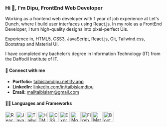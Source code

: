 ### Hi 👋, I'm Dipu, FrontEnd Web Developer

Working as a frontend web developer with 1 year of job experience at Let's Dunch, where I build user interfaces using React.js. In my role as a FrontEnd Developer, I turn high-quality designs into pixel-perfect UIs.

Experience in, HTML5, CSS3, JavaScript, React.js, Git, Tailwind.css, Bootstrap and Material UI.

I have completed my bachelor’s degree in Information Technology (IT) from the Daffodil Institute of IT.


#### 🤝 Connect with me
- **Portfolio:** <a href="https://taibislamdipu.netlify.app/" target="_blank" title="Portfolio">taibislamdipu.netlify.app</a>
- **LinkedIn:** <a href="https://www.linkedin.com/in/taibislamdipu/" target="_blank" title="LinkedIn">linkedin.com/in/taibislamdipu</a>
- **Email:** mailtaibislam@gmail.com


<!-- icons collected from icons8.com -->
#### 👨‍💻 Languages and Frameworks

<img align="left" alt="ReactJs" title="ReactJS (I'm a JavaScript library)" height="32" width="32" src="https://img.icons8.com/color/48/000000/react-native.png"/>
<img align="left" alt="JavaScript" title="JavaScript" height="32" width="32" src="https://img.icons8.com/color/48/000000/javascript--v1.png" />
<img align="left" alt="Tailwind" title="Tailwind" height="32" width="32" src="https://i.imgur.com/Ds5CeCg.png" />
<img align="left" alt="HTML" title="HTML" height="32" width="32" src="https://img.icons8.com/color/50/000000/html-5.png" />
<img align="left" alt="CSS" title="CSS" height="32" width="32" src="https://img.icons8.com/color/48/000000/css3.png" />
<!-- <img align="left" alt="Next.js" title="Next.js" height="32" width="32" src="https://i.ibb.co/4tkD414/nextjs.png"/> -->
<img align="left" alt="ExpressJS" title="ExpressJS" height="32" width="32" src="https://i.imgur.com/HIF5Fwy.jpg"/>
<!-- <img align="left" alt="TypeScript" title="TypeScript" height="32" width="32" src="https://img.icons8.com/color/48/000000/typescript.png" /> -->
<!-- <img align="left" alt="NodeJS" title="NodeJS" height="32" width="32" src="https://img.icons8.com/color/48/000000/nodejs.png" />  -->
<img align="left" alt="MongoDB" title="MongoDB" height="32" width="32" src="https://img.icons8.com/color/48/000000/mongodb.png" />
<img align="left" alt="Firebase" title="Firebase" height="32" width="32" src="https://img.icons8.com/color/48/000000/firebase.png" />

<!-- <img align="left" alt="React-Bootstrap" title="React-Bootstrap" height="32" width="32" src="https://i.imgur.com/Rc554XX.png" /> -->
<!-- <img align="left" alt="Ant Design" title="Ant Design" height="32" width="32" src="https://i.imgur.com/y42qtQb.png" />   -->
<img align="left" alt="Material-UI" title="Material-UI" height="32" width="32" src="https://img.icons8.com/color/48/000000/material-ui.png" />
<img align="left" alt="Bootstrap" title="Bootstrap" height="32" width="32" src="https://img.icons8.com/color/48/000000/bootstrap.png" />

